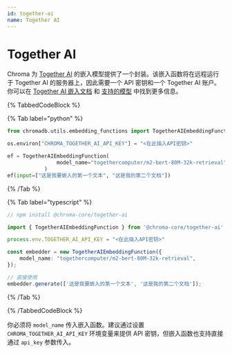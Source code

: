 ```yaml
---
id: together-ai
name: Together AI
---
```


# Together AI

Chroma 为 [Together AI](https://www.together.ai/) 的嵌入模型提供了一个封装。该嵌入函数将在远程运行于 Together AI 的服务器上，因此需要一个 API 密钥和一个 Together AI 账户。你可以在 [Together AI 嵌入文档](https://docs.together.ai/docs/embeddings-overview) 和 [支持的模型](https://docs.together.ai/docs/serverless-models#embedding-models) 中找到更多信息。

{% TabbedCodeBlock %}

{% Tab label="python" %}

```python
from chromadb.utils.embedding_functions import TogetherAIEmbeddingFunction

os.environ["CHROMA_TOGETHER_AI_API_KEY"] = "<在此插入API密钥>"

ef = TogetherAIEmbeddingFunction(
                model_name="togethercomputer/m2-bert-80M-32k-retrieval",
            )
ef(input=["这是我要嵌入的第一个文本", "这是我的第二个文档"])
```

{% /Tab %}

{% Tab label="typescript" %}

```typescript
// npm install @chroma-core/together-ai

import { TogetherAIEmbeddingFunction } from '@chroma-core/together-ai';

process.env.TOGETHER_AI_API_KEY = "<在此插入API密钥>"

const embedder = new TogetherAIEmbeddingFunction({
    model_name: "togethercomputer/m2-bert-80M-32k-retrieval",
});

// 直接使用
embedder.generate(['这是我要嵌入的第一个文本', '这是我的第二个文档']);
```

{% /Tab %}

{% /TabbedCodeBlock %}

你必须将 `model_name` 传入嵌入函数。建议通过设置 `CHROMA_TOGETHER_AI_API_KEY` 环境变量来提供 API 密钥，但嵌入函数也支持直接通过 `api_key` 参数传入。